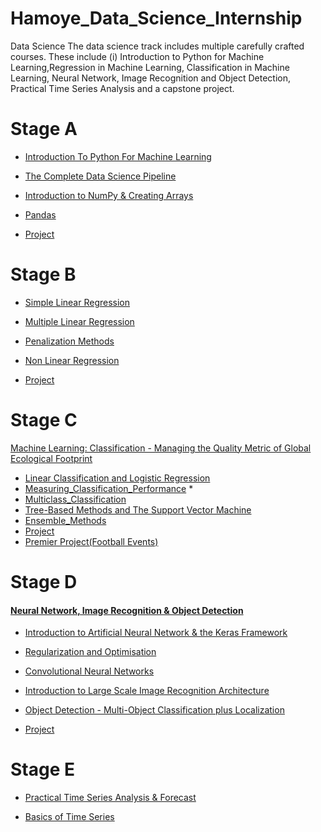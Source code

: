 # Hamoye_Data_Science_Internship


Data Science
The data science track includes multiple carefully crafted courses. These include
(i) Introduction to Python for Machine Learning,Regression in Machine Learning,
Classification in Machine Learning, Neural Network, Image Recognition and Object
Detection, Practical Time Series Analysis and a capstone project.

# Stage A
- [Introduction To Python For Machine Learning](https://github.com/yaswanthteja/HDSC-Introduction-to-Python-for-machine-learning)
- [The Complete Data Science Pipeline](https://github.com/yaswanthteja/Hamoye_Data_Science_Internship/blob/main/Introduction/Getting%20Started%20With%20Python%20%26%20Data%20Analysis.md)

- [Introduction to NumPy & Creating Arrays](https://github.com/yaswanthteja/Hamoye_Data_Science_Internship/blob/main/Introduction/NumPy%20Array%20and%20Vectorization.md)

- [Pandas](https://github.com/yaswanthteja/Hamoye_Data_Science_Internship/blob/main/Introduction/Pandas%20.md)
- [Project](https://github.com/yaswanthteja/HDSC-Introduction-to-Python-for-machine-learning)

# Stage B

- [Simple Linear Regression ](https://github.com/yaswanthteja/Hamoye_Data_Science_Internship/tree/main/Simple%20Linear%20Regression%20Model)
- [Multiple Linear Regression ](https://github.com/yaswanthteja/Hamoye_Data_Science_Internship/tree/main/Multiple%20Linear%20Regression)
- [Penalization Methods](https://github.com/yaswanthteja/Hamoye_Data_Science_Internship/tree/main/Penalization%20Methods)
- [Non Linear Regression](https://github.com/yaswanthteja/Hamoye_Data_Science_Internship/tree/main/Non-Linear%20Regression)


- [Project](https://github.com/yaswanthteja/HDSC_Predicting_Energy_Efficiency_of_Buildings)

# Stage C

[Machine Learning: Classification - Managing the Quality Metric of Global Ecological Footprint](https://github.com/yaswanthteja/HDSC_Machine-Learning_Classification_Managing_the_Quality_Metric_of_Global_Ecological_Footprint)

- [Linear Classification and Logistic Regression](https://github.com/yaswanthteja/Hamoye_Data_Science_Internship/tree/main/Linear_Classification_and_Logistic_Regression)
- [Measuring_Classification_Performance](https://github.com/yaswanthteja/Hamoye_Data_Science_Internship/blob/main/Measuring_Classification_Performance/Measuring_Classification_Performance.md) *
- [Multiclass_Classification](https://github.com/yaswanthteja/Hamoye_Data_Science_Internship/blob/main/Multiclass_Classification/Multiclass_Classification.md)
- [Tree-Based Methods and The Support Vector Machine](https://github.com/yaswanthteja/Hamoye_Data_Science_Internship/blob/main/Tree-Based_Methods_and_The_Support_Vector_Machine/Tree-Based_Methods_and_The_Support_Vector_Machine.md)
- [Ensemble_Methods](https://github.com/yaswanthteja/Hamoye_Data_Science_Internship/blob/main/Ensemble_Methods/Ensemble_Methods.md)
- [Project](https://github.com/yaswanthteja/HDSC_Machine-Learning_Classification_Managing_the_Quality_Metric_of_Global_Ecological_Footprint/blob/main/StabilityPredicting.ipynb)
- [Premier Project(Football Events)](https://github.com/yaswanthteja/Football_Event_Analysis/)


# Stage D
 
 #### [Neural Network, Image Recognition & Object Detection](https://github.com/yaswanthteja/Hamoye_Data_Science_Internship/tree/main/Neural%20Network%2C%20Image%20Recognition%20%26%20Object%20Detection/Introduction%20to%20Artificial%20Neural%20Networks%20and%20the%20Keras%20framework)
- [Introduction to Artificial Neural Network & the Keras Framework](https://github.com/yaswanthteja/Hamoye_Data_Science_Internship/blob/main/Neural%20Network%2C%20Image%20Recognition%20%26%20Object%20Detection/Introduction%20to%20Artificial%20Neural%20Networks%20and%20the%20Keras%20framework/Introduction%20to%20Artificial%20Neural%20Networks%20and%20the%20Keras%20framework.md)
- [Regularization and Optimisation](https://github.com/yaswanthteja/Hamoye_Data_Science_Internship/tree/main/Neural%20Network%2C%20Image%20Recognition%20%26%20Object%20Detection/Regularization%20and%20Optimisation)
- [Convolutional Neural Networks](https://github.com/yaswanthteja/Hamoye_Data_Science_Internship/blob/main/Neural%20Network%2C%20Image%20Recognition%20%26%20Object%20Detection/Convolutional%20Neural%20Networks/Convolutional%20Neural%20Networks.md)

- [Introduction to Large Scale Image Recognition Architecture](https://github.com/yaswanthteja/Hamoye_Data_Science_Internship/blob/main/Neural%20Network%2C%20Image%20Recognition%20%26%20Object%20Detection/Introduction%20to%20Large%20Scale%20Image%20Recognition%20Architecture/Introduction%20to%20Large%20Scale%20Image%20Recognition%20Architecture.md)

- [Object Detection - Multi-Object Classification plus Localization](https://github.com/yaswanthteja/Hamoye_Data_Science_Internship/blob/main/Neural%20Network,%20Image%20Recognition%20&%20Object%20Detection/Object%20Detection%20-%20Multi-Object%20Classification%20plus%20Localization/Object%20Detection%20-%20Multi-Object%20Classification%20plus%20Localization.md)
- [Project](https://github.com/yaswanthteja/Hamoye_Data_Science_Internship/blob/main/Neural%20Network%2C%20Image%20Recognition%20%26%20Object%20Detection/amazon-from-space.ipynb)


# Stage E

- [Practical Time Series Analysis & Forecast](https://github.com/yaswanthteja/Hamoye_Data_Science_Internship/tree/main/Practical%20Time%20Series%20Analysis%20%26%20Forecast)

- [Basics of Time Series]()
